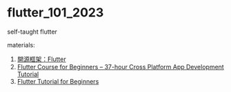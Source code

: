 # flutter_101_2023
self-taught flutter

materials:
1. [開源框架：Flutter](https://openhome.cc/Gossip/Flutter/)
2. [Flutter Course for Beginners – 37-hour Cross Platform App Development Tutorial](https://youtu.be/VPvVD8t02U8)
3. [Flutter Tutorial for Beginners](https://youtube.com/playlist?list=PL4cUxeGkcC9jLYyp2Aoh6hcWuxFDX6PBJ)
